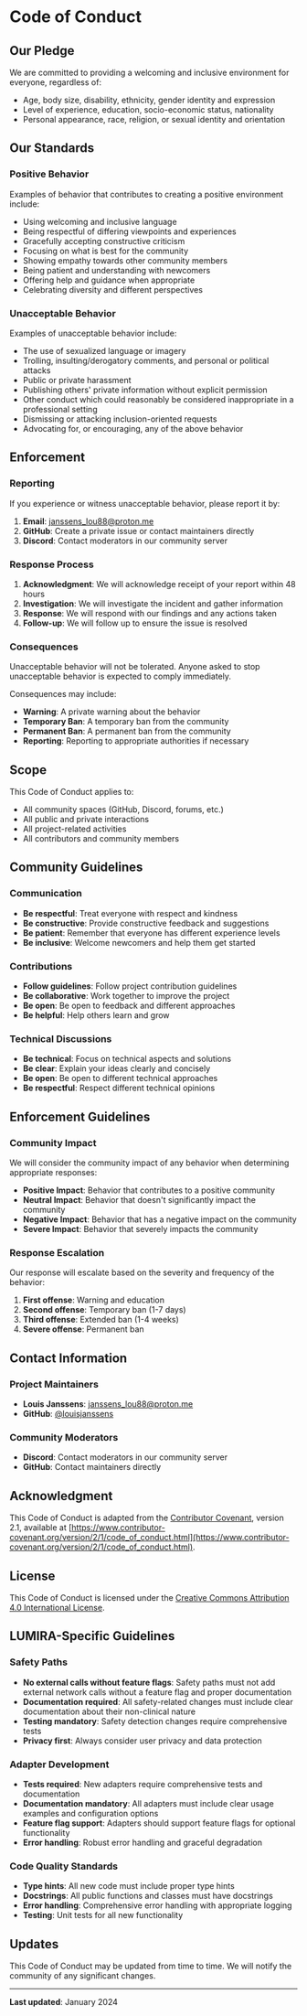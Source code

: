 # Code of Conduct

## Our Pledge

We are committed to providing a welcoming and inclusive environment for everyone, regardless of:

- Age, body size, disability, ethnicity, gender identity and expression
- Level of experience, education, socio-economic status, nationality
- Personal appearance, race, religion, or sexual identity and orientation

## Our Standards

### Positive Behavior

Examples of behavior that contributes to creating a positive environment include:

- Using welcoming and inclusive language
- Being respectful of differing viewpoints and experiences
- Gracefully accepting constructive criticism
- Focusing on what is best for the community
- Showing empathy towards other community members
- Being patient and understanding with newcomers
- Offering help and guidance when appropriate
- Celebrating diversity and different perspectives

### Unacceptable Behavior

Examples of unacceptable behavior include:

- The use of sexualized language or imagery
- Trolling, insulting/derogatory comments, and personal or political attacks
- Public or private harassment
- Publishing others' private information without explicit permission
- Other conduct which could reasonably be considered inappropriate in a professional setting
- Dismissing or attacking inclusion-oriented requests
- Advocating for, or encouraging, any of the above behavior

## Enforcement

### Reporting

If you experience or witness unacceptable behavior, please report it by:

1. **Email**: [janssens_lou88@proton.me](mailto:janssens_lou88@proton.me)
2. **GitHub**: Create a private issue or contact maintainers directly
3. **Discord**: Contact moderators in our community server

### Response Process

1. **Acknowledgment**: We will acknowledge receipt of your report within 48 hours
2. **Investigation**: We will investigate the incident and gather information
3. **Response**: We will respond with our findings and any actions taken
4. **Follow-up**: We will follow up to ensure the issue is resolved

### Consequences

Unacceptable behavior will not be tolerated. Anyone asked to stop unacceptable behavior is expected to comply immediately.

Consequences may include:

- **Warning**: A private warning about the behavior
- **Temporary Ban**: A temporary ban from the community
- **Permanent Ban**: A permanent ban from the community
- **Reporting**: Reporting to appropriate authorities if necessary

## Scope

This Code of Conduct applies to:

- All community spaces (GitHub, Discord, forums, etc.)
- All public and private interactions
- All project-related activities
- All contributors and community members

## Community Guidelines

### Communication

- **Be respectful**: Treat everyone with respect and kindness
- **Be constructive**: Provide constructive feedback and suggestions
- **Be patient**: Remember that everyone has different experience levels
- **Be inclusive**: Welcome newcomers and help them get started

### Contributions

- **Follow guidelines**: Follow project contribution guidelines
- **Be collaborative**: Work together to improve the project
- **Be open**: Be open to feedback and different approaches
- **Be helpful**: Help others learn and grow

### Technical Discussions

- **Be technical**: Focus on technical aspects and solutions
- **Be clear**: Explain your ideas clearly and concisely
- **Be open**: Be open to different technical approaches
- **Be respectful**: Respect different technical opinions

## Enforcement Guidelines

### Community Impact

We will consider the community impact of any behavior when determining appropriate responses:

- **Positive Impact**: Behavior that contributes to a positive community
- **Neutral Impact**: Behavior that doesn't significantly impact the community
- **Negative Impact**: Behavior that has a negative impact on the community
- **Severe Impact**: Behavior that severely impacts the community

### Response Escalation

Our response will escalate based on the severity and frequency of the behavior:

1. **First offense**: Warning and education
2. **Second offense**: Temporary ban (1-7 days)
3. **Third offense**: Extended ban (1-4 weeks)
4. **Severe offense**: Permanent ban

## Contact Information

### Project Maintainers

- **Louis Janssens**: [janssens_lou88@proton.me](mailto:janssens_lou88@proton.me)
- **GitHub**: [@louisjanssens](https://github.com/louisjanssens)

### Community Moderators

- **Discord**: Contact moderators in our community server
- **GitHub**: Contact maintainers directly

## Acknowledgment

This Code of Conduct is adapted from the [Contributor Covenant](https://www.contributor-covenant.org/), version 2.1, available at [https://www.contributor-covenant.org/version/2/1/code_of_conduct.html](https://www.contributor-covenant.org/version/2/1/code_of_conduct.html).

## License

This Code of Conduct is licensed under the [Creative Commons Attribution 4.0 International License](https://creativecommons.org/licenses/by/4.0/).

## LUMIRA-Specific Guidelines

### Safety Paths
- **No external calls without feature flags**: Safety paths must not add external network calls without a feature flag and proper documentation
- **Documentation required**: All safety-related changes must include clear documentation about their non-clinical nature
- **Testing mandatory**: Safety detection changes require comprehensive tests
- **Privacy first**: Always consider user privacy and data protection

### Adapter Development
- **Tests required**: New adapters require comprehensive tests and documentation
- **Documentation mandatory**: All adapters must include clear usage examples and configuration options
- **Feature flag support**: Adapters should support feature flags for optional functionality
- **Error handling**: Robust error handling and graceful degradation

### Code Quality Standards
- **Type hints**: All new code must include proper type hints
- **Docstrings**: All public functions and classes must have docstrings
- **Error handling**: Comprehensive error handling with appropriate logging
- **Testing**: Unit tests for all new functionality

## Updates

This Code of Conduct may be updated from time to time. We will notify the community of any significant changes.

---

**Last updated**: January 2024
